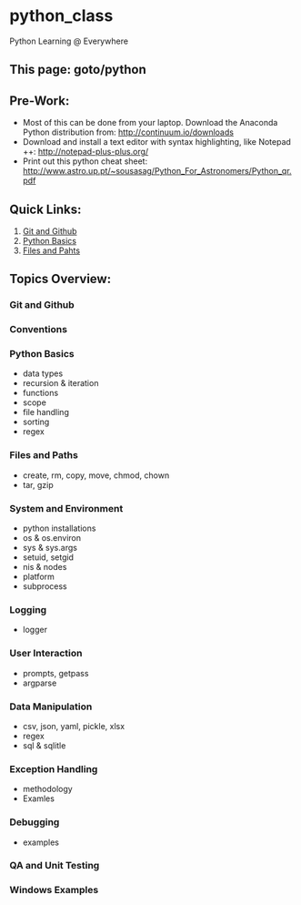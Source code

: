 # python_class
Python Learning @ Everywhere

## This page:  goto/python

## Pre-Work:
* Most of this can be done from your laptop.  Download the Anaconda Python distribution from: http://continuum.io/downloads
* Download and install a text editor with syntax highlighting, like Notepad ++: http://notepad-plus-plus.org/
* Print out this python cheat sheet: http://www.astro.up.pt/~sousasag/Python_For_Astronomers/Python_qr.pdf

## Quick Links:
1. [Git and Github](./0_git_and_github/README.md)
2. [Python Basics](./1_python_basics/README.md)
3. [Files and Pahts](./2_files_and_paths/README.md)

## Topics Overview:
### Git and Github
### Conventions
### Python Basics
* data types
* recursion & iteration
* functions
* scope
* file handling
* sorting
* regex
### Files and Paths
* create, rm, copy, move, chmod, chown
* tar, gzip
### System and Environment
* python installations
* os & os.environ
* sys & sys.args
* setuid, setgid
* nis & nodes
* platform
* subprocess
### Logging
* logger
### User Interaction
* prompts, getpass
* argparse
### Data Manipulation
* csv, json, yaml, pickle, xlsx
* regex
* sql & sqlitle
### Exception Handling
* methodology
* Examles
### Debugging
* examples
### QA and Unit Testing
### Windows Examples

